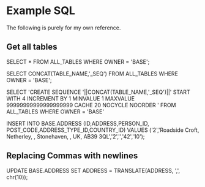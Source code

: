# Example SQL

The following is purely for my own reference.

## Get all tables
  SELECT * FROM ALL_TABLES WHERE OWNER = 'BASE';


  SELECT CONCAT(TABLE_NAME,'_SEQ') FROM ALL_TABLES WHERE OWNER = 'BASE';


  SELECT 'CREATE SEQUENCE '||CONCAT(TABLE_NAME,'_SEQ')||' START WITH 4 INCREMENT BY 1 MINVALUE 1 MAXVALUE 99999999999999999999 CACHE 20 NOCYCLE NOORDER '
  FROM ALL_TABLES WHERE OWNER = 'BASE'




  INSERT INTO BASE.ADDRESS (ID,ADDRESS,PERSON_ID, POST_CODE,ADDRESS_TYPE_ID,COUNTRY_ID) VALUES ('2','Roadside Croft, Netherley, , Stonehaven, , UK, AB39 3QL','2','','42','10');


## Replacing Commas with newlines

  UPDATE BASE.ADDRESS SET ADDRESS = TRANSLATE(ADDRESS, ',', chr(10)); 
